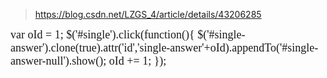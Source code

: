 >https://blog.csdn.net/LZGS_4/article/details/43206285

<span style="font-family:SimSun;font-size:18px;">var oId = 1;
$('#single').click(function(){
$('#single-answer').clone(true).attr('id','single-answer'+oId).appendTo('#single-answer-null').show();
	oId += 1;
});
</span>

